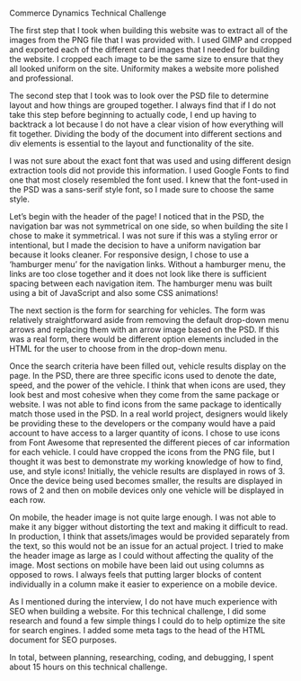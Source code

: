 Commerce Dynamics Technical Challenge

The first step that I took when building this website was to extract all of the images from the PNG file that I was provided with.  I used GIMP and cropped and exported each of the different card images that I needed for building the website.  I cropped each image to be the same size to ensure that they all looked uniform on the site.  Uniformity makes a website more polished and professional.

The second step that I took was to look over the PSD file to determine layout and how things are grouped together.  I always find that if I do not take this step before beginning to actually code, I end up having to backtrack a lot because I do not have a clear vision of how everything will fit together.  Dividing the body of the document into different sections and div elements is essential to the layout and functionality of the site.

I was not sure about the exact font that was used and using different design extraction tools did not provide this information.  I used Google Fonts to find one that most closely resembled the font used.  I knew that the font-used in the PSD was a sans-serif style font, so I made sure to choose the same style.

Let’s begin with the header of the page! I noticed that in the PSD, the navigation bar was not symmetrical on one side, so when building the site I chose to make it symmetrical.  I was not sure if this was a styling error or intentional, but I made the decision to have a uniform navigation bar because it looks cleaner.  For responsive design, I chose to use a ‘hamburger menu’ for the navigation links.  Without a hamburger menu, the links are too close together and it does not look like there is sufficient spacing between each navigation item.  The hamburger menu was built using a bit of JavaScript and also some CSS animations!

The next section is the form for searching for vehicles.  The form was relatively straightforward aside from removing the default drop-down menu arrows and replacing them with an arrow image based on the PSD.  If this was a real form, there would be different option elements included in the HTML for the user to choose from in the drop-down menu.

Once the search criteria have been filled out, vehicle results display on the page.  In the PSD, there are three specific icons used to denote the date, speed, and the power of the vehicle.  I think that when icons are used, they look best and most cohesive when they come from the same package or website.  I was not able to find icons from the same package to identically match those used in the PSD.  In a real world project, designers would likely be providing these to the developers or the company would have a paid account to have access to a larger quantity of icons.  I chose to use icons from Font Awesome that represented the different pieces of car information for each vehicle.  I could have cropped the icons from the PNG file, but I thought it was best to demonstrate my working knowledge of how to find, use, and style icons! Initially, the vehicle results are displayed in rows of 3.  Once the device being used becomes smaller, the results are displayed in rows of 2 and then on mobile devices only one vehicle will be displayed in each row.

On mobile, the header image is not quite large enough.  I was not able to make it any bigger without distorting the text and making it difficult to read.  In production, I think that assets/images would be provided separately from the text, so this would not be an issue for an actual project.  I tried to make the header image as large as I could without affecting the quality of the image.  Most sections on mobile have been laid out using columns as opposed to rows.  I always feels that putting larger blocks of content individually in a column make it easier to experience on a mobile device.  

As I mentioned during the interview, I do not have much experience with SEO when building a website.  For this technical challenge, I did some research and found a few simple things I could do to help optimize the site for search engines.  I added some meta tags to the head of the HTML document for SEO purposes.

In total, between planning, researching, coding, and debugging, I spent about 15 hours on this technical challenge.
